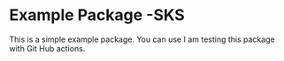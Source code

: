# Example Package -SKS

This is a simple example package. You can use
I am testing this package with Git Hub actions.
